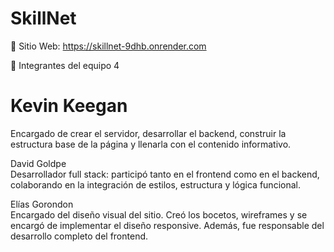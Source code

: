# SkillNet

🔗 Sitio Web: https://skillnet-9dhb.onrender.com

👥 Integrantes del equipo 4

#  Kevin Keegan   
Encargado de crear el servidor, desarrollar el backend, construir la estructura base de la página y llenarla con el contenido informativo.

David Goldpe   
Desarrollador full stack: participó tanto en el frontend como en el backend, colaborando en la integración de estilos, estructura y lógica funcional.

Elías Gorondon   
Encargado del diseño visual del sitio. Creó los bocetos, wireframes y se encargó de implementar el diseño responsive. Además, fue responsable del desarrollo completo del frontend.


